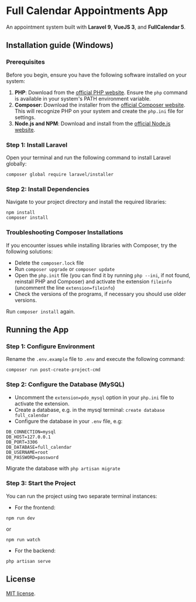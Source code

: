 # Full Calendar Appointments App

An appointment system built with **Laravel 9**, **VueJS 3**, and **FullCalendar 5**.

## Installation guide (Windows)

### Prerequisites

Before you begin, ensure you have the following software installed on your system:

1. **PHP**: Download from the [official PHP website](https://www.php.net/downloads). Ensure the `php` command is available in your system's PATH environment variable.
2. **Composer**: Download the installer from the [official Composer website](https://getcomposer.org/download/). This will recognize PHP on your system and create the `php.ini` file for settings.
3. **Node.js and NPM**: Download and install from the [official Node.js website](https://nodejs.org/).

### Step 1: Install Laravel

Open your terminal and run the following command to install Laravel globally:

```
composer global require laravel/installer
```

### Step 2: Install Dependencies

Navigate to your project directory and install the required libraries:

```
npm install
composer install
```

### Troubleshooting Composer Installations

If you encounter issues while installing libraries with Composer, try the following solutions:

- Delete the ````composer.lock```` file
- Run ````composer upgrade```` or ````composer update````
- Open the ````php.init```` file (you can find it by running ````php --ini````, if not found, reinstall PHP and Composer) and activate the extension ````fileinfo```` (uncomment the line ````extension=fileinfo````)
- Check the versions of the programs, if necessary you should use older versions.

Run ````composer install```` again.

## Running the App

### Step 1: Configure Environment

Rename the ````.env.example```` file to ````.env```` and execute the following command:

````composer run post-create-project-cmd````

### Step 2: Configure the Database (MySQL)

- Uncomment the ````extension=pdo_mysql```` option in your ````php.ini```` file to activate the extension.
- Create a database, e.g. in the mysql terminal: ````create database full_calendar````
- Configure the database in your ````.env```` file, e.g:

```
DB_CONNECTION=mysql
DB_HOST=127.0.0.1
DB_PORT=3306
DB_DATABASE=full_calendar
DB_USERNAME=root
DB_PASSWORD=password
```

Migrate the database with ````php artisan migrate````

### Step 3: Start the Project

You can run the project using two separate terminal instances:

- For the frontend:
```
npm run dev
```
or
```
npm run watch
```
- For the backend:
```
php artisan serve
```

## License

[MIT license](https://opensource.org/licenses/MIT).
